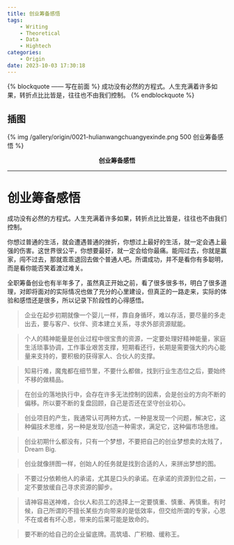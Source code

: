 ```yaml
---
title: 创业筹备感悟
tags: 
	- Writing
	- Theoretical
	- Data
	- Hightech
categories: 
	- Origin
date: 2023-10-03 17:30:18
---
```


{% blockquote —— 写在前面 %}
成功没有必然的方程式。人生充满着许多如果，转折点比比皆是，往往也不由我们控制。
{% endblockquote %}

<!-- more -->

## 插图
{% img /gallery/origin/0021-hulianwangchuangyexinde.png 500 创业筹备感悟 %}
<p align="center"><b>创业筹备感悟</b></p>

-----

# 创业筹备感悟

成功没有必然的方程式。人生充满着许多如果，转折点比比皆是，往往也不由我们控制。

你想过普通的生活，就会遭遇普通的挫折，你想过上最好的生活，就一定会遇上最强的伤害。这世界很公平，你想要最好，就一定会给你最痛。能闯过去，你就是赢家，闯不过去，那就乖乖退回去做个普通人吧。所谓成功，并不是看你有多聪明，而是看你能否笑着渡过难关。

全职筹备创业也有半年多了，虽然真正开始之前，看了很多很多书，明白了很多道理，对即将面对的实际情况也做了充分的心里建设，但真正的一路走来，实际的体验和感悟还是很多，所以记录下阶段性的心得感悟。

> 企业在起步初期就像一个婴儿一样，靠自身循环，难以存活，要尽量的多走出去，要与客户、伙伴、资本建立关系，寻求外部资源赋能。

> 个人的精神能量是创业过程中很宝贵的资源，一定要处理好精神能量，家庭生活琐事协调，工作事业艰苦支撑，短期看还行，长期是需要强大的内心能量来支持的，要积极的获得家人、合伙人的支撑。

> 知易行难，魔鬼都在细节里，不要什么都做，找到行业生态位之后，要始终不移的做精品。

> 在创业的落地执行中，会存在许多无法控制的因素，会是创业的方向不断的偏移。所以要不断的复盘回顾，自己是否还在坚守创业初心。

> 创业项目的产生，我通常认可两种方式，一种是发现一个问题，解决它，这种偏技术思维，另一种是发现/创造一种需求，满足它，这种偏市场思维。

> 创业初期什么都没有，只有一个梦想，不要把自己的创业梦想卖的太贱了，Dream Big.

> 创业就像拼图一样，创始人的任务就是找到合适的人，来拼出梦想的图。

> 不要过分依赖他人的承诺，尤其是口头的承诺。在承诺的资源到位之前，一定不要放缓自己寻求资源的脚步。

> 请神容易送神难，合伙人和员工的选择上一定要慎重、慎重、再慎重。有时候，自己所谓的不擅长某些方向带来的是低效率，但交给所谓的专家，心思不在或者有坏心思，带来的后果可能是致命的。

> 要不断的给自己的企业留底牌。高筑墙、广积粮、缓称王。